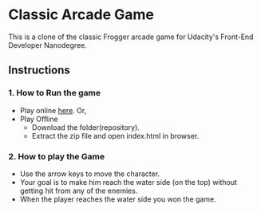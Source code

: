 # Classic Arcade Game

This is a clone of the classic Frogger arcade game for Udacity's Front-End Developer Nanodegree.

## Instructions

### 1. How to Run the game

* Play online [here](https://mans123.github.io/fend-project-arcade-game/). Or,
* Play Offline
    * Download the folder(repository).
    * Extract the zip file and open index.html in browser.

### 2. How to play the Game

* Use the arrow keys to move the character. 
* Your goal is to make him reach the water side (on the top) without getting hit from any of the enemies. 
* When the player reaches the water side you won the game.
